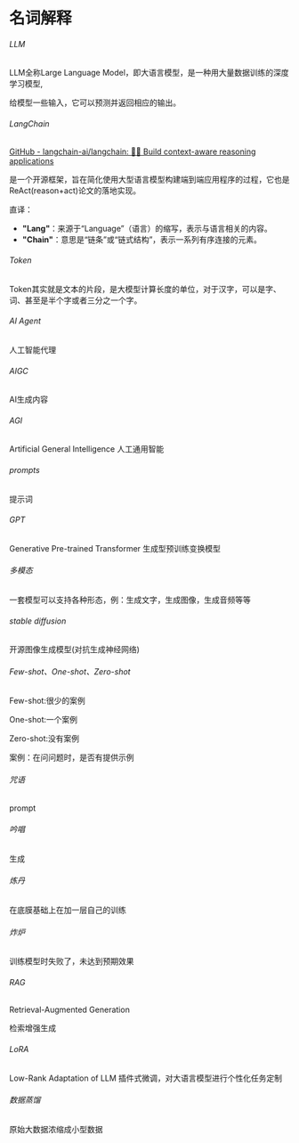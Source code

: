 # 名词解释

###### LLM

LLM全称Large Language Model，即大语言模型，是一种用大量数据训练的深度学习模型,

给模型一些输入，它可以预测并返回相应的输出。

###### LangChain

[GitHub - langchain-ai/langchain: 🦜🔗 Build context-aware reasoning applications](https://github.com/langchain-ai/langchain)

是一个开源框架，旨在简化使用大型语言模型构建端到端应用程序的过程，它也是ReAct(reason+act)论文的落地实现。

直译：

- **"Lang"**：来源于“Language”（语言）的缩写，表示与语言相关的内容。
- **"Chain"**：意思是“链条”或“链式结构”，表示一系列有序连接的元素。

###### Token

Token其实就是文本的片段，是大模型计算长度的单位，对于汉字，可以是字、词、甚至是半个字或者三分之一个字。

###### AI Agent

人工智能代理

###### AIGC

AI生成内容

###### AGI

Artificial General Intelligence 人工通用智能

###### prompts

提示词

###### GPT

Generative Pre-trained Transformer 生成型预训练变换模型

###### 多模态

一套模型可以支持各种形态，例：生成文字，生成图像，生成音频等等

###### stable diffusion

开源图像生成模型(对抗生成神经网络)

###### Few-shot、One-shot、Zero-shot

Few-shot:很少的案例

One-shot:一个案例

Zero-shot:没有案例

案例：在问问题时，是否有提供示例

###### 咒语

prompt

###### 吟唱

生成

###### 炼丹

在底膜基础上在加一层自己的训练

###### 炸炉

训练模型时失败了，未达到预期效果

###### RAG

Retrieval-Augmented Generation

检索增强生成

###### LoRA

Low-Rank Adaptation of LLM 插件式微调，对大语言模型进行个性化任务定制

###### 数据蒸馏

原始大数据浓缩成小型数据